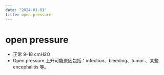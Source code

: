 ```yaml
---
date: "2024-01-01"
title: open pressure
---
```


# open pressure

* 正常 9–18 cmH2O
* Open pressure 上升可能原因包括：infection、bleeding、tumor 、某些 encephalitis 等。
